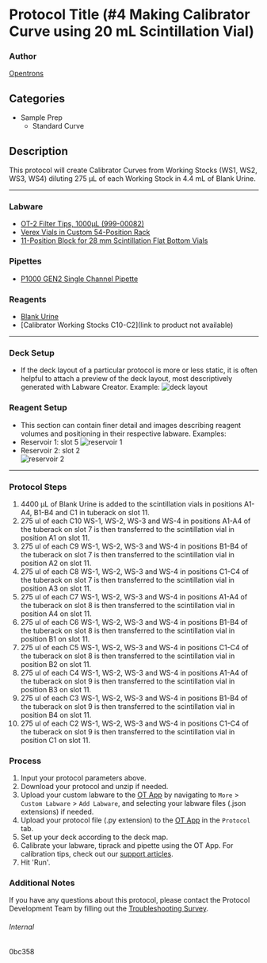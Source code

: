 # Protocol Title (#4 Making Calibrator Curve using 20 mL Scintillation Vial)

### Author
[Opentrons](https://opentrons.com/)

## Categories
* Sample Prep
	* Standard Curve

## Description
This protocol will create Calibrator Curves from Working Stocks (WS1, WS2, WS3, WS4) diluting 275 µL of each Working Stock in 4.4 mL of Blank Urine. 

---

### Labware
* [OT-2 Filter Tips, 1000µL (999-00082)](https://shop.opentrons.com/opentrons-1000ul-filter-tips-1000-racks/)
* [Verex Vials in Custom 54-Position Rack](https://www.phenomenex.com/part?partNo=AR0-9921-13)
* [11-Position Block for 28 mm Scintillation Flat Bottom Vials](https://chemglass.com/blocks-for-centrifugal-vacuum-evaporators-optichem?sku=OP-6600-11)


### Pipettes
* [P1000 GEN2 Single Channel Pipette](https://shop.opentrons.com/single-channel-electronic-pipette-p20/)

### Reagents
* [Blank Urine](various)
* [Calibrator Working Stocks C10-C2](link to product not available)

---

### Deck Setup
* If the deck layout of a particular protocol is more or less static, it is often helpful to attach a preview of the deck layout, most descriptively generated with Labware Creator. Example:
![deck layout](https://opentrons-protocol-library-website.s3.amazonaws.com/custom-README-images/bc-rnadvance-viral/Screen+Shot+2021-02-23+at+2.47.23+PM.png)

### Reagent Setup
* This section can contain finer detail and images describing reagent volumes and positioning in their respective labware. Examples:
* Reservoir 1: slot 5
![reservoir 1](https://opentrons-protocol-library-website.s3.amazonaws.com/custom-README-images/1ccd23/res1_v2.png)
* Reservoir 2: slot 2  
![reservoir 2](https://opentrons-protocol-library-website.s3.amazonaws.com/custom-README-images/1ccd23/res2.png)

---

### Protocol Steps
1. 4400 µL of Blank Urine is added to the scintillation vials in positions A1-A4, B1-B4 and C1 in tuberack on slot 11.
2. 275 ul of each C10 WS-1, WS-2, WS-3 and WS-4 in positions A1-A4 of the tuberack on slot 7 is then transferred to the scintillation vial in position A1 on slot 11.
3. 275 ul of each C9 WS-1, WS-2, WS-3 and WS-4 in positions B1-B4 of the tuberack on slot 7 is then transferred to the scintillation vial in position A2 on slot 11.
4. 275 ul of each C8 WS-1, WS-2, WS-3 and WS-4 in positions C1-C4 of the tuberack on slot 7 is then transferred to the scintillation vial in position A3 on slot 11.
5. 275 ul of each C7 WS-1, WS-2, WS-3 and WS-4 in positions A1-A4 of the tuberack on slot 8 is then transferred to the scintillation vial in position A4 on slot 11.
6. 275 ul of each C6 WS-1, WS-2, WS-3 and WS-4 in positions B1-B4 of the tuberack on slot 8 is then transferred to the scintillation vial in position B1 on slot 11.
7. 275 ul of each C5 WS-1, WS-2, WS-3 and WS-4 in positions C1-C4 of the tuberack on slot 8 is then transferred to the scintillation vial in position B2 on slot 11.
8. 275 ul of each C4 WS-1, WS-2, WS-3 and WS-4 in positions A1-A4 of the tuberack on slot 9 is then transferred to the scintillation vial in position B3 on slot 11.
9. 275 ul of each C3 WS-1, WS-2, WS-3 and WS-4 in positions B1-B4 of the tuberack on slot 9 is then transferred to the scintillation vial in position B4 on slot 11.
10. 275 ul of each C2 WS-1, WS-2, WS-3 and WS-4 in positions C1-C4 of the tuberack on slot 9 is then transferred to the scintillation vial in position C1 on slot 11.

### Process
1. Input your protocol parameters above.
2. Download your protocol and unzip if needed.
3. Upload your custom labware to the [OT App](https://opentrons.com/ot-app) by navigating to `More` > `Custom Labware` > `Add Labware`, and selecting your labware files (.json extensions) if needed.
4. Upload your protocol file (.py extension) to the [OT App](https://opentrons.com/ot-app) in the `Protocol` tab.
5. Set up your deck according to the deck map.
6. Calibrate your labware, tiprack and pipette using the OT App. For calibration tips, check out our [support articles](https://support.opentrons.com/en/collections/1559720-guide-for-getting-started-with-the-ot-2).
7. Hit 'Run'.

### Additional Notes
If you have any questions about this protocol, please contact the Protocol Development Team by filling out the [Troubleshooting Survey](https://protocol-troubleshooting.paperform.co/).

###### Internal
0bc358
